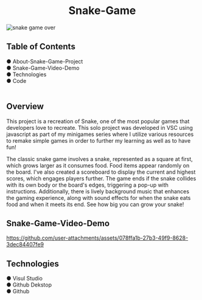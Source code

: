 <h1 align="center">Snake-Game</h1>


![snake game over](https://github.com/user-attachments/assets/b0028d1f-ddc5-4541-a284-3c689256f062)
<br/>
<h2>Table of Contents</h2>
● About-Snake-Game-Project<br/>
● Snake-Game-Video-Demo<br/>
● Technologies<br/>
● Code<br/>
<br/>
<h2>Overview</h2>
This project is a recreation of Snake, one of the most popular games that developers love to recreate. This solo project was developed in VSC using javascript as part of my minigames series where I utilize various resources to remake simple games in order to further my learning as well as to have fun!

The classic snake game involves a snake, represented as a square at first, which grows larger as it consumes food. Food items appear randomly on the board. I've also created a scoreboard to display the current and highest scores, which engages players further. The game ends if the snake collides with its own body or the board's edges, triggering a pop-up with instructions. Additionally, there is lively background music that enhances the gaming experience, along with sound effects for when the snake eats food and when it meets its end. See how big you can grow your snake!

<h2>Snake-Game-Video-Demo </h2>

https://github.com/user-attachments/assets/078ffa1b-27b3-49f9-8628-3dec84407fe9

<h2>Technologies</h2>
 ● Visul Studio<br/>
 ● Github Dekstop<br/>
 ● Github<br/>
 <br/>
